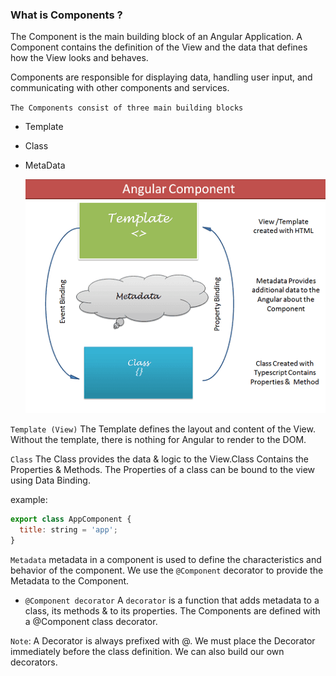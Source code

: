 ### What is Components ?

The Component is the main building block of an Angular Application. A Component contains the definition of the View and the data that defines how the View looks and behaves.

Components are responsible for displaying data, handling user input, and communicating with other components and services.

`The Components consist of three main building blocks`

- Template
- Class
- MetaData

  ![alt text](image.png)

`Template (View)` The Template defines the layout and content of the View. Without the template, there is nothing for Angular to render to the DOM.

`Class` The Class provides the data & logic to the View.Class Contains the Properties & Methods. The Properties of a class can be bound to the view using Data Binding.

example:

```js
export class AppComponent {
  title: string = 'app';
}
```

`Metadata` metadata in a component is used to define the characteristics and behavior of the component. We use the `@Component` decorator to provide the Metadata to the Component.

- `@Component decorator`
  A `decorator` is a function that adds metadata to a class, its methods & to its properties. The Components are defined with a @Component class decorator.

`Note`: A Decorator is always prefixed with @. We must place the Decorator immediately before the class definition. We can also build our own decorators.
